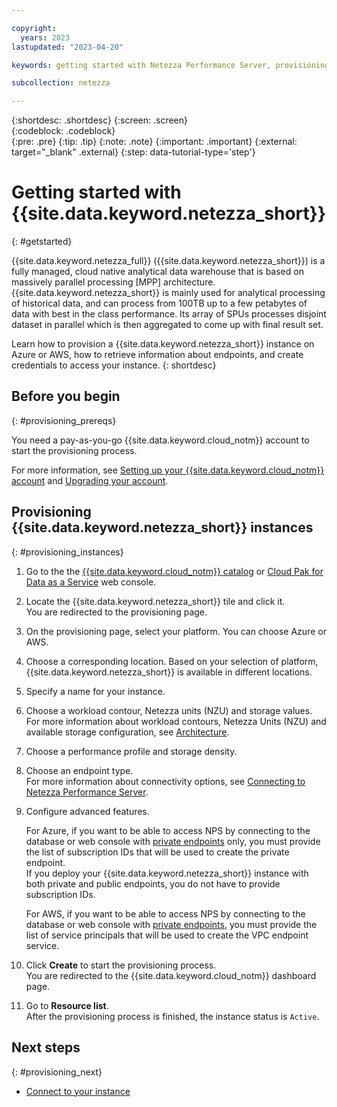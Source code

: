 ```yaml
---

copyright:
  years: 2023
lastupdated: "2023-04-20"

keywords: getting started with Netezza Performance Server, provisioning Netezza Performance Server

subcollection: netezza

---
```


{:shortdesc: .shortdesc}
{:screen: .screen}  
{:codeblock: .codeblock}  
{:pre: .pre}
{:tip: .tip}
{:note: .note}
{:important: .important}
{:external: target="_blank" .external}
{:step: data-tutorial-type='step'}

# Getting started with {{site.data.keyword.netezza_short}}
{: #getstarted}

{{site.data.keyword.netezza_full}} ({{site.data.keyword.netezza_short}}) is a fully managed, cloud native analytical data warehouse that is based on massively parallel processing [MPP] architecture. {{site.data.keyword.netezza_short}} is mainly used for analytical processing of historical data, and can process from 100TB up to a few petabytes of data with best in the class performance. Its array of SPUs processes disjoint dataset in parallel which is then aggregated to come up with final result set.

Learn how to provision a {{site.data.keyword.netezza_short}} instance on Azure or AWS, how to retrieve information about endpoints, and create credentials to access your instance.
{: shortdesc}

## Before you begin
{: #provisioning_prereqs}

You need a pay-as-you-go {{site.data.keyword.cloud_notm}} account to start the provisioning process.

For more information, see [Setting up your {{site.data.keyword.cloud_notm}} account](https://cloud.ibm.com/docs/account?topic=account-account-getting-started) and [Upgrading your account](https://cloud.ibm.com/docs/account?topic=account-upgrading-account).

## Provisioning {{site.data.keyword.netezza_short}} instances
{: #provisioning_instances}

1. Go to the the [{{site.data.keyword.cloud_notm}} catalog](https://cloud.ibm.com/catalog) or [Cloud Pak for Data as a Service](https://dataplatform.cloud.ibm.com/) web console.
1. Locate the {{site.data.keyword.netezza_short}} tile and click it.  
   You are redirected to the provisioning page.
1. On the provisioning page, select your platform.
   You can choose Azure or AWS.
1. Choose a corresponding location.
   Based on your selection of platform, {{site.data.keyword.netezza_short}} is available in different locations.
1. Specify a name for your instance.
1. Choose a workload contour, Netezza units (NZU) and storage values.
   For more information about workload contours, Netezza Units (NZU) and available storage configuration, see [Architecture](/docs/netezza?topic=netezza-compute-isolation&interface=ui).  
1. Choose a performance profile and storage density.
1. Choose an endpoint type.  
   For more information about connectivity options, see [Connecting to Netezza Performance Server](/docs/netezza?topic=netezza-connecting). 
1. Configure advanced features.  
   
   For Azure, if you want to be able to access NPS by connecting to the database or web console with [private endpoints](https://learn.microsoft.com/en-us/azure/private-link/) only, you must provide the list of subscription IDs that will be used to create the private endpoint.  
   If you deploy your {{site.data.keyword.netezza_short}} instance with both private and public endpoints, you do not have to provide subscription IDs.

   For AWS, if you want to be able to access NPS by connecting to the database or web console with [private endpoints](https://docs.aws.amazon.com/vpc/latest/privatelink/what-is-privatelink.html), you must provide the list of service principals that will be used to create the VPC endpoint service.

1. Click **Create** to start the provisioning process.  
   You are redirected to the {{site.data.keyword.cloud_notm}} dashboard page. 
1. Go to **Resource list**.  
   After the provisioning process is finished, the instance status is `Active`. 

## Next steps
{: #provisioning_next}

- [Connect to your instance](/docs/netezza?topic=netezza-connecting-overview)